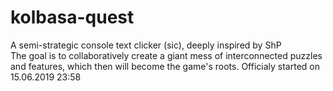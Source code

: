 # kolbasa-quest
A semi-strategic console text clicker (sic), deeply inspired by ShP <br>
The goal is to collaboratively create a giant mess of interconnected puzzles and features, which then will become the game's roots.
Officialy started on 15.06.2019 23:58
